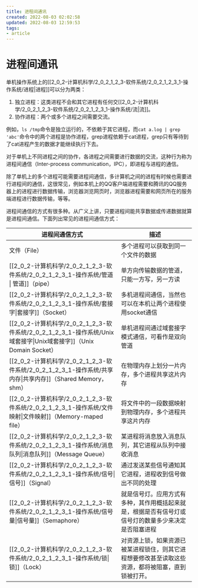 ```yaml
---
title: 进程间通讯
created: 2022-08-03 02:02:58
updated: 2022-08-03 12:59:53
tags: 
- article
---
```

# 进程间通讯

单机操作系统上的[[2_0_2-计算机科学/2_0_2_1_2_3-软件系统/2_0_2_1_2_3_1-操作系统/进程|进程]]可以分为两类：

1. 独立进程：这类进程不会和其它进程有任何交[[2_0_2-计算机科学/2_0_2_1_2_3-软件系统/2_0_2_1_2_3_1-操作系统/流|流]]。
2. 协作进程：两个或多个进程之间需要交流。

例如，`ls /tmp`命令是独立运行的，不依赖于其它进程，而`cat a.log | grep 'abc'`命令中的两个进程是协作进程，grep进程依赖于cat进程，grep只有等待到了cat进程产生的数据才能继续执行下去。

对于单机上不同进程之间的协作，各进程之间需要进行数据的交流，这种行为称为进程间通信（Inter-process communication，IPC），即进程与进程的通信。

除了单机上的多个进程可能需要进程间通信，多计算机之间的进程有时候也需要进行进程间的通信，这很常见，例如本机上的QQ客户端进程需要和腾讯的QQ服务器上的进程进行数据传输，浏览器浏览网页时，浏览器进程需要和网页所在的服务端进程进行数据传输，等等。

进程间通信的方式有很多种。从广义上讲，只要进程间能共享数据或传递数据就算是进程间通信。下面列出常见的进程间通信方式：

| 进程间通信方式                                            | 描述                                                 |
|----------------------------------------------------|----------------------------------------------------|
| 文件（File）                                           | 多个进程可以获取到同一个文件的数据                                  |
| [[2_0_2-计算机科学/2_0_2_1_2_3-软件系统/2_0_2_1_2_3_1-操作系统/管道 \| 管道]]（pipe）                                           | 单方向传输数据的管道，只能一方写，另一方读                              |
| [[2_0_2-计算机科学/2_0_2_1_2_3-软件系统/2_0_2_1_2_3_1-操作系统/套接字\|套接字]]（Socket）                                        | 多机进程间通信，当然也可以在本机让两个进程使用socket通信                    |
| [[2_0_2-计算机科学/2_0_2_1_2_3-软件系统/2_0_2_1_2_3_1-操作系统/Unix域套接字\|Unix域套接字]]（Unix Domain Socket）                       | 单机进程间通过域套接字模式通信，可看作是双向管道                           |
| [[2_0_2-计算机科学/2_0_2_1_2_3-软件系统/2_0_2_1_2_3_1-操作系统/共享内存\|共享内存]]（Shared Memory，shm）                            | 在物理内存上划分一片内存，多个进程共享这片内存                            |
| [[2_0_2-计算机科学/2_0_2_1_2_3-软件系统/2_0_2_1_2_3_1-操作系统/文件映射\|文件映射]]（Memory-maped file）                            | 将文件中的一段数据映射到物理内存，多个进程共享这片内存                        |
| [[2_0_2-计算机科学/2_0_2_1_2_3-软件系统/2_0_2_1_2_3_1-操作系统/消息队列\|消息队列]]（Message Queue）                                | 某进程将消息放入消息队列，其它进程从队列中接收消息                          |
| [[2_0_2-计算机科学/2_0_2_1_2_3-软件系统/2_0_2_1_2_3_1-操作系统/信号\|信号]]（Signal）                                         | 通过发送某些信号通知其它进程，进程收到信号做出不同的处理                       |
| [[2_0_2-计算机科学/2_0_2_1_2_3-软件系统/2_0_2_1_2_3_1-操作系统/信号量\|信号量]]（Semaphore）                                     | 就是信号灯。应用方式有多种，其作用概括起来就是，根据是否有信号灯或信号灯的数量多少来决定是否阻塞进程 |
| [[2_0_2-计算机科学/2_0_2_1_2_3-软件系统/2_0_2_1_2_3_1-操作系统/锁\|锁]]（Lock）                                            | 对资源上锁，如果资源已被某进程锁住，则其它进程想要修改甚至读取这些资源，都将被阻塞，直到锁被打开。  |

